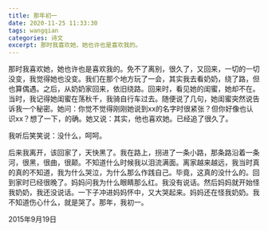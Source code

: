 ```yaml
---
title: 那年初一
date: 2020-11-25 11:33:30
tags: wangqian
categories: 诗文
excerpt: 那时我喜欢她，她也许也是喜欢我的。
---
```

那时我喜欢她，她也许也是喜欢我的。免不了离别，很久了，又回来，一切的一切没变，我觉得她也没变。我们在那个地方玩了一会，其实我去看奶奶，绕了路，但也算偶遇。之后，从奶奶家回来，依旧绕路。回来时，看见她的闺蜜，她却不在。当时，我记得她闺蜜在荡秋千，我骑自行车过去。随便说了几句，她闺蜜突然说告诉我一个秘密。她问：你觉不觉得刚刚她说到xx的名字时很紧张？但你好像也认识xx？想了一下，的确。她又说：其实，他也喜欢她。已经追了很久了。

我听后笑笑说：没什么，呵呵。

后来我离开，该回家了，天快黑了。我在路上，拐进了一条小路，那条路沿着一条河，很黑，很曲，很颠。不知道什么时候我以泪流满面。离家越来越远，我当时真的真的不知道，我为什么哭泣，为什么那么作践自己。毕竟，这真的没什么的。回到家时已经很晚了。妈妈问我为什么眼睛那么红。我没有说话。然后妈妈就开始怪我奶奶，我还没说话。一下子冲进妈妈怀中，又大哭起来。妈妈还在怪我奶奶。我不知道伤心什么，就是哭了。那年，我初一。

2015年9月19日
